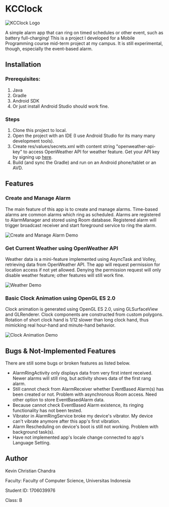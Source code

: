 # KCClock

![KCClock Logo](readme-src/ic_launcher.png)

A simple alarm app that can ring on timed schedules or other event, such as battery full-charging! This is a project I developed for a Mobile Programming course mid-term project at my campus. It is still experimental, though, especially the event-based alarm.

## Installation

### Prerequisites:
1. Java
2. Gradle
3. Android SDK
4. Or just install Android Studio should work fine.

### Steps
1. Clone this project to local.
2. Open the project with an IDE (I use Android Studio for its many many development tools).
3. Create res/values/secrets.xml with content string "openweather-api-key" to access OpenWeather API for weather feature. Get your API key by signing up [here](https://home.openweathermap.org/users/sign_up).
4. Build (and sync the Gradle) and run on an Android phone/tablet or an AVD.

## Features

### Create and Manage Alarm

The main feature of this app is to create and manage alarms. Time-based alarms are common alarms which ring as scheduled. Alarms are registered to AlarmManager and stored using Room database. Registered alarm will trigger broadcast receiver and start foreground service to ring the alarm.

![Create and Manage Alarm Demo](readme-src/demo_alarm.gif)

### Get Current Weather using OpenWeather API

Weather data is a mini-feature implemented using AsyncTask and Volley, retrieving data from OpenWeather API. The app will request permission for location access if not yet allowed. Denying the permission request will only disable weather feature; other features will still work fine.

![Weather Demo](readme-src/demo_weather.gif)

### Basic Clock Animation using OpenGL ES 2.0

Clock animation is generated using OpenGL ES 2.0, using GLSurfaceView and GLRenderer. Clock components are constructed from custom polygons. Rotation of short clock hand is 1/12 slower than long clock hand, thus mimicking real hour-hand and minute-hand behavior.

![Clock Animation Demo](readme-src/demo_animation.gif)

## Bugs & Not-Implemented Features

There are still some bugs or broken features as listed below.

- AlarmRingActivity only displays data from very first intent received. Newer alarms will still ring, but activity shows data of the first rang alarm.
- Still cannot check from AlarmReceiver whether EventBased Alarm(s) has been created or not. Problem with asynchronous Room access. Need other option to store EventBasedAlarm data.
- Because cannot check EventBased Alarm existence, its ringing functionality has not been tested.
- Vibrator in AlarmRingService broke my device's vibrator. My device can't vibrate anymore after this app's first vibration.
- Alarm Rescheduling on device's boot is still not working. Problem with background task(s).
- Have not implemented app's locale change connected to app's Language Setting.

## Author

Kevin Christian Chandra

Faculty: Faculty of Computer Science, Universitas Indonesia

Student ID: 1706039976

Class: B